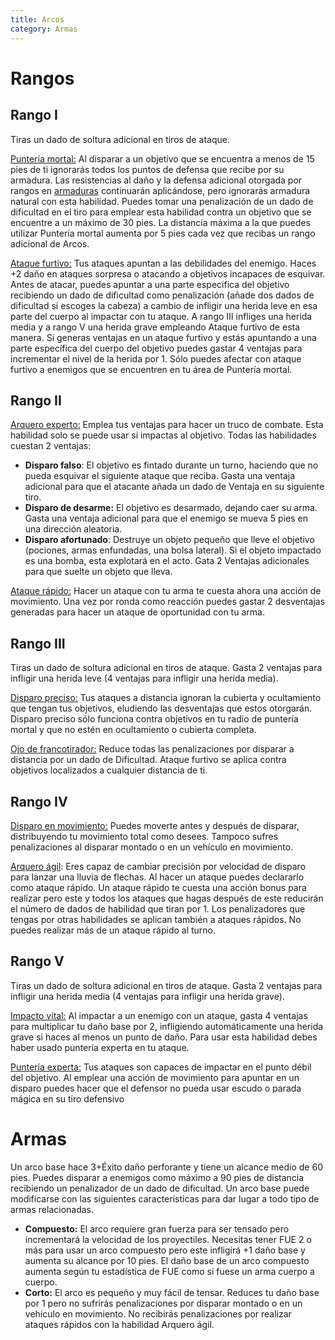 ```yaml
---
title: Arcos
category: Armas
---
```


# Rangos

## Rango I 

Tiras un dado de soltura adicional en tiros de ataque.

<u>Puntería mortal:</u> Al disparar a un objetivo que se encuentra a menos de 15 pies de ti ignorarás todos los puntos de defensa que recibe por su armadura. Las resistencias al daño y la defensa adicional otorgada por rangos en [armaduras](https://raldamain.com/rules/Rangos/Combate/armaduras.html) continuarán aplicándose, pero ignorarás armadura natural con esta habilidad. Puedes tomar una penalización de un dado de dificultad en el tiro para emplear esta habilidad contra un objetivo que se encuentre a un máximo de 30 pies. La distancia máxima a la que puedes utilizar Puntería mortal aumenta por 5 pies cada vez que recibas un rango adicional de Arcos.

<u>Ataque furtivo:</u> Tus ataques apuntan a las debilidades del enemigo. Haces +2 daño en ataques sorpresa o atacando a objetivos incapaces de esquivar. Antes de atacar, puedes apuntar a una parte especifica del objetivo recibiendo un dado de dificultad como penalización (añade dos dados de dificultad si escoges la cabeza) a cambio de infligir una herida  leve en esa parte del cuerpo al impactar con tu ataque. A rango III infliges una herida media y a rango V una herida grave empleando Ataque furtivo de esta manera. Si generas ventajas en un ataque furtivo y estás apuntando a una parte específica del cuerpo del objetivo puedes gastar 4 ventajas para incrementar el nivel de la herida  por 1. Sólo puedes afectar con ataque furtivo a enemigos que se encuentren en tu área de Puntería mortal.

## Rango II

<u>Arquero experto:</u> Emplea tus ventajas para hacer un truco de combate. Esta habilidad solo se puede usar si impactas al objetivo. Todas las habilidades cuestan 2 ventajas: 

- **Disparo falso**: El objetivo es fintado durante un turno, haciendo que no pueda esquivar el siguiente ataque que reciba. Gasta una ventaja adicional para que el atacante añada un dado de Ventaja en su siguiente tiro.
- **Disparo de desarme:** El objetivo es desarmado, dejando caer su arma. Gasta una ventaja adicional para que el enemigo se mueva 5 pies en una dirección aleatoria.
- **Disparo afortunado**: Destruye un objeto pequeño que lleve el objetivo (pociones, armas enfundadas, una bolsa lateral). Si el objeto impactado es una bomba, esta explotará en el acto. Gata 2 Ventajas adicionales para que suelte un objeto que lleva.

<u>Ataque rápido:</u> Hacer un ataque con tu arma te cuesta ahora una acción de movimiento. Una vez por ronda como reacción puedes gastar 2 desventajas generadas para hacer un ataque de oportunidad con tu arma.

## Rango III 

Tiras un dado de soltura adicional en tiros de ataque. Gasta 2 ventajas para infligir una herida  leve (4 ventajas para infligir una herida  media).

<u>Disparo preciso:</u> Tus ataques a distancia ignoran la cubierta y ocultamiento que tengan tus objetivos, eludiendo las desventajas que estos otorgarán. Disparo preciso sólo funciona contra objetivos en tu radio de puntería mortal y que no estén en ocultamiento o cubierta completa.

<u>Ojo de francotirador:</u> Reduce todas las penalizaciones por disparar a distancia por un dado de Dificultad. Ataque furtivo se aplica contra objetivos localizados a cualquier distancia de ti. 

## Rango IV

<u>Disparo en movimiento:</u> Puedes moverte antes y después de disparar, distribuyendo tu movimiento total como desees. Tampoco sufres penalizaciones al disparar montado o en un vehículo en movimiento.

<u>Arquero ágil</u>: Eres capaz de cambiar precisión por velocidad de disparo para lanzar una lluvia de flechas. Al hacer un ataque puedes declararlo como ataque rápido. Un ataque rápido te cuesta una acción bonus para realizar pero este y todos los ataques que hagas después de este reducirán el número de dados de habilidad que tiran por 1. Los penalizadores que tengas por otras habilidades se aplican también a ataques rápidos. No puedes realizar más de un ataque rápido al turno.

## Rango V

Tiras un dado de soltura adicional en tiros de ataque. Gasta 2 ventajas para infligir una herida  media (4 ventajas para infligir una herida grave).

<u>Impacto vital:</u> Al impactar a un enemigo con un ataque, gasta 4 ventajas para multiplicar tu daño base por 2, infligiendo automáticamente una herida grave si haces al menos un punto de daño. Para usar esta habilidad debes haber usado puntería experta en tu ataque.

<u>Puntería experta:</u> Tus ataques son capaces de impactar en el punto débil del objetivo. Al emplear una acción de movimiento para apuntar en un disparo puedes hacer que el defensor no pueda usar escudo o parada mágica en su tiro defensivo

# Armas

Un arco base hace 3+Éxito daño perforante y tiene un alcance medio de 60 pies. Puedes disparar a enemigos como máximo a 90 pies de distancia recibiendo un penalizador de un dado de dificultad. Un arco base puede modificarse con las siguientes características para dar lugar a todo tipo de armas relacionadas.

- **Compuesto:** El arco requiere gran fuerza para ser tensado pero incrementará la velocidad de los proyectiles. Necesitas tener FUE 2 o más para usar un arco compuesto pero este infligirá +1 daño base y aumenta su alcance por 10 pies. El daño base de un arco compuesto aumenta según tu estadística de FUE como si fuese un arma cuerpo a cuerpo.
- **Corto:** El arco es pequeño y muy fácil de tensar. Reduces tu daño base por 1 pero no sufrirás penalizaciones por disparar montado o en un vehículo en movimiento. No recibirás penalizaciones por realizar ataques rápidos con la habilidad Arquero ágil.

